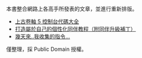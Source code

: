 本書整合網路上各高手所發表的文章，並進行重新排版。

* [上古卷軸 5 控制台代碼大全](http://forum.gamer.com.tw/Co.php?bsn=02526&sn=72984)
* [打造屬於自己的個性化同伴教程（附同伴升級補丁）](http://bbs.3dmgame.com/thread-2625118-1-1.html)
* [幾天來..我收集的指令...](http://forum.gamer.com.tw/C.php?bsn=02526&snA=13093)

僅整理，採 Public Domain 授權。